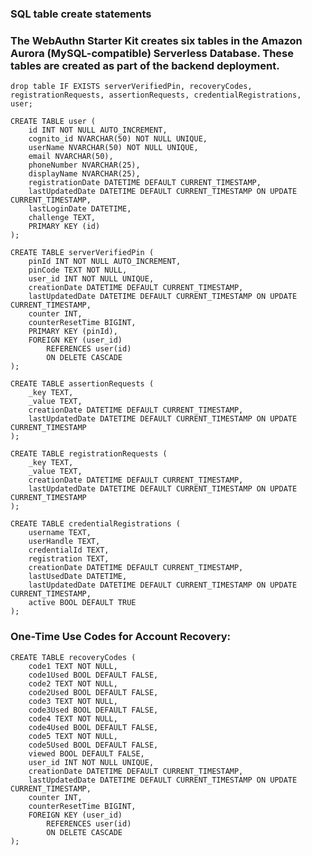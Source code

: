 ### SQL table create statements

### The WebAuthn Starter Kit creates six tables in the Amazon Aurora (MySQL-compatible) Serverless Database. These tables are created as part of the backend deployment.

`drop table IF EXISTS serverVerifiedPin, recoveryCodes, registrationRequests, assertionRequests, credentialRegistrations, user;`

```
CREATE TABLE user (
    id INT NOT NULL AUTO_INCREMENT,
    cognito_id NVARCHAR(50) NOT NULL UNIQUE,
    userName NVARCHAR(50) NOT NULL UNIQUE,
    email NVARCHAR(50),
    phoneNumber NVARCHAR(25),
    displayName NVARCHAR(25),
    registrationDate DATETIME DEFAULT CURRENT_TIMESTAMP,
    lastUpdatedDate DATETIME DEFAULT CURRENT_TIMESTAMP ON UPDATE CURRENT_TIMESTAMP,
    lastLoginDate DATETIME,
    challenge TEXT,
    PRIMARY KEY (id)
);
```

```
CREATE TABLE serverVerifiedPin (
    pinId INT NOT NULL AUTO_INCREMENT,
    pinCode TEXT NOT NULL,
    user_id INT NOT NULL UNIQUE,
    creationDate DATETIME DEFAULT CURRENT_TIMESTAMP,
    lastUpdatedDate DATETIME DEFAULT CURRENT_TIMESTAMP ON UPDATE CURRENT_TIMESTAMP,
    counter INT,
    counterResetTime BIGINT,
    PRIMARY KEY (pinId),
    FOREIGN KEY (user_id)
        REFERENCES user(id)
        ON DELETE CASCADE
);
```

```
CREATE TABLE assertionRequests (
    _key TEXT,
    _value TEXT,
    creationDate DATETIME DEFAULT CURRENT_TIMESTAMP,
    lastUpdatedDate DATETIME DEFAULT CURRENT_TIMESTAMP ON UPDATE CURRENT_TIMESTAMP
);
```

```
CREATE TABLE registrationRequests (
    _key TEXT,
    _value TEXT,
    creationDate DATETIME DEFAULT CURRENT_TIMESTAMP,
    lastUpdatedDate DATETIME DEFAULT CURRENT_TIMESTAMP ON UPDATE CURRENT_TIMESTAMP
);
```

```
CREATE TABLE credentialRegistrations (
    username TEXT,
    userHandle TEXT,
    credentialId TEXT,
    registration TEXT,
    creationDate DATETIME DEFAULT CURRENT_TIMESTAMP,
    lastUsedDate DATETIME,
    lastUpdatedDate DATETIME DEFAULT CURRENT_TIMESTAMP ON UPDATE CURRENT_TIMESTAMP,
    active BOOL DEFAULT TRUE
);
```

### One-Time Use Codes for Account Recovery:

```
CREATE TABLE recoveryCodes (
    code1 TEXT NOT NULL,
    code1Used BOOL DEFAULT FALSE,
    code2 TEXT NOT NULL,
    code2Used BOOL DEFAULT FALSE,
    code3 TEXT NOT NULL,
    code3Used BOOL DEFAULT FALSE,
    code4 TEXT NOT NULL,
    code4Used BOOL DEFAULT FALSE,
    code5 TEXT NOT NULL,
    code5Used BOOL DEFAULT FALSE,
    viewed BOOL DEFAULT FALSE,
    user_id INT NOT NULL UNIQUE,
    creationDate DATETIME DEFAULT CURRENT_TIMESTAMP,
    lastUpdatedDate DATETIME DEFAULT CURRENT_TIMESTAMP ON UPDATE CURRENT_TIMESTAMP,
    counter INT,
    counterResetTime BIGINT,
    FOREIGN KEY (user_id)
        REFERENCES user(id)
        ON DELETE CASCADE
);
```